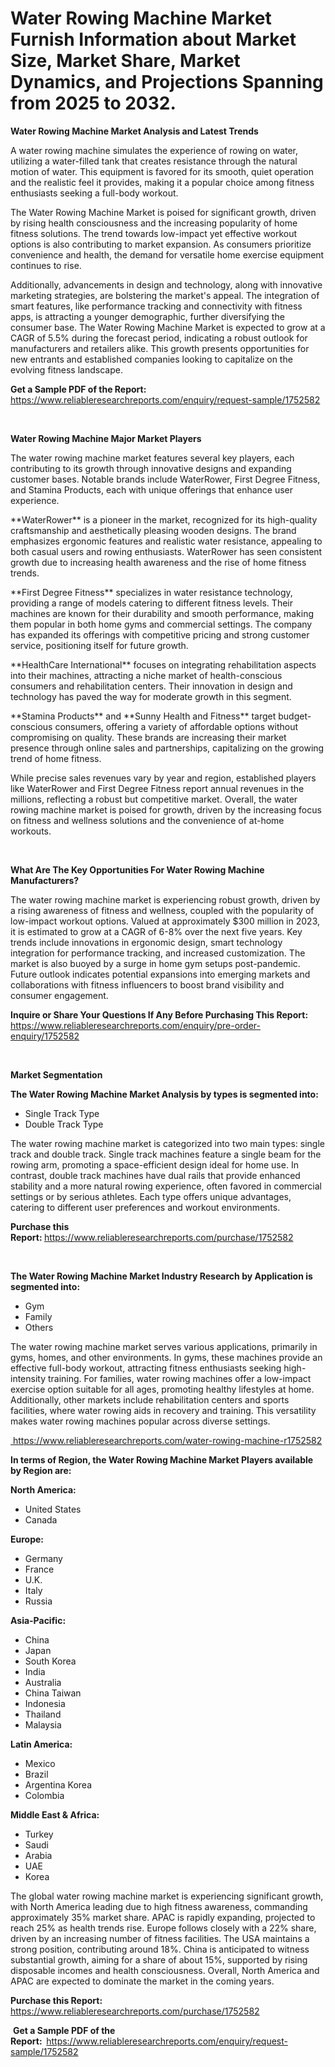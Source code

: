 <p><h1>Water Rowing Machine Market Furnish Information about Market Size, Market Share, Market Dynamics, and Projections Spanning from 2025 to 2032.</h1></p><p><strong>Water Rowing Machine Market Analysis and Latest Trends</strong></p>
<p><p>A water rowing machine simulates the experience of rowing on water, utilizing a water-filled tank that creates resistance through the natural motion of water. This equipment is favored for its smooth, quiet operation and the realistic feel it provides, making it a popular choice among fitness enthusiasts seeking a full-body workout.</p><p>The Water Rowing Machine Market is poised for significant growth, driven by rising health consciousness and the increasing popularity of home fitness solutions. The trend towards low-impact yet effective workout options is also contributing to market expansion. As consumers prioritize convenience and health, the demand for versatile home exercise equipment continues to rise. </p><p>Additionally, advancements in design and technology, along with innovative marketing strategies, are bolstering the market's appeal. The integration of smart features, like performance tracking and connectivity with fitness apps, is attracting a younger demographic, further diversifying the consumer base. The Water Rowing Machine Market is expected to grow at a CAGR of 5.5% during the forecast period, indicating a robust outlook for manufacturers and retailers alike. This growth presents opportunities for new entrants and established companies looking to capitalize on the evolving fitness landscape.</p></p>
<p><strong>Get a Sample PDF of the Report:&nbsp;</strong> <a href="https://www.reliableresearchreports.com/enquiry/request-sample/1752582?utm_campaign=3029&utm_medium=2&utm_source=Github&utm_content=ia&utm_term=17042025&utm_id=water-rowing-machine">https://www.reliableresearchreports.com/enquiry/request-sample/1752582</a></p>
<p>&nbsp;</p>
<p><strong>Water Rowing Machine Major Market Players</strong></p>
<p><p>The water rowing machine market features several key players, each contributing to its growth through innovative designs and expanding customer bases. Notable brands include WaterRower, First Degree Fitness, and Stamina Products, each with unique offerings that enhance user experience.</p><p>**WaterRower** is a pioneer in the market, recognized for its high-quality craftsmanship and aesthetically pleasing wooden designs. The brand emphasizes ergonomic features and realistic water resistance, appealing to both casual users and rowing enthusiasts. WaterRower has seen consistent growth due to increasing health awareness and the rise of home fitness trends.</p><p>**First Degree Fitness** specializes in water resistance technology, providing a range of models catering to different fitness levels. Their machines are known for their durability and smooth performance, making them popular in both home gyms and commercial settings. The company has expanded its offerings with competitive pricing and strong customer service, positioning itself for future growth.</p><p>**HealthCare International** focuses on integrating rehabilitation aspects into their machines, attracting a niche market of health-conscious consumers and rehabilitation centers. Their innovation in design and technology has paved the way for moderate growth in this segment.</p><p>**Stamina Products** and **Sunny Health and Fitness** target budget-conscious consumers, offering a variety of affordable options without compromising on quality. These brands are increasing their market presence through online sales and partnerships, capitalizing on the growing trend of home fitness.</p><p>While precise sales revenues vary by year and region, established players like WaterRower and First Degree Fitness report annual revenues in the millions, reflecting a robust but competitive market. Overall, the water rowing machine market is poised for growth, driven by the increasing focus on fitness and wellness solutions and the convenience of at-home workouts.</p></p>
<p>&nbsp;</p>
<p><strong>What Are The Key Opportunities For Water Rowing Machine Manufacturers?</strong></p>
<p><p>The water rowing machine market is experiencing robust growth, driven by a rising awareness of fitness and wellness, coupled with the popularity of low-impact workout options. Valued at approximately $300 million in 2023, it is estimated to grow at a CAGR of 6-8% over the next five years. Key trends include innovations in ergonomic design, smart technology integration for performance tracking, and increased customization. The market is also buoyed by a surge in home gym setups post-pandemic. Future outlook indicates potential expansions into emerging markets and collaborations with fitness influencers to boost brand visibility and consumer engagement.</p></p>
<p><strong>Inquire or Share Your Questions If Any Before Purchasing This Report:</strong> <a href="https://www.reliableresearchreports.com/enquiry/pre-order-enquiry/1752582?utm_campaign=3029&utm_medium=2&utm_source=Github&utm_content=ia&utm_term=17042025&utm_id=water-rowing-machine">https://www.reliableresearchreports.com/enquiry/pre-order-enquiry/1752582</a></p>
<p>&nbsp;</p>
<p><strong>Market Segmentation</strong></p>
<p><strong>The Water Rowing Machine Market Analysis by types is segmented into:</strong></p>
<p><ul><li>Single Track Type</li><li>Double Track Type</li></ul></p>
<p><p>The water rowing machine market is categorized into two main types: single track and double track. Single track machines feature a single beam for the rowing arm, promoting a space-efficient design ideal for home use. In contrast, double track machines have dual rails that provide enhanced stability and a more natural rowing experience, often favored in commercial settings or by serious athletes. Each type offers unique advantages, catering to different user preferences and workout environments.</p></p>
<p><strong>Purchase this Report:&nbsp;</strong><a href="https://www.reliableresearchreports.com/purchase/1752582?utm_campaign=3029&utm_medium=2&utm_source=Github&utm_content=ia&utm_term=17042025&utm_id=water-rowing-machine">https://www.reliableresearchreports.com/purchase/1752582</a></p>
<p>&nbsp;</p>
<p><strong>The Water Rowing Machine Market Industry Research by Application is segmented into:</strong></p>
<p><ul><li>Gym</li><li>Family</li><li>Others</li></ul></p>
<p><p>The water rowing machine market serves various applications, primarily in gyms, homes, and other environments. In gyms, these machines provide an effective full-body workout, attracting fitness enthusiasts seeking high-intensity training. For families, water rowing machines offer a low-impact exercise option suitable for all ages, promoting healthy lifestyles at home. Additionally, other markets include rehabilitation centers and sports facilities, where water rowing aids in recovery and training. This versatility makes water rowing machines popular across diverse settings.</p></p>
<p><a href="https://www.reliableresearchreports.com/water-rowing-machine-r1752582?utm_campaign=3029&utm_medium=2&utm_source=Github&utm_content=ia&utm_term=17042025&utm_id=water-rowing-machine">&nbsp;https://www.reliableresearchreports.com/water-rowing-machine-r1752582</a></p>
<p><strong>In terms of Region, the Water Rowing Machine Market Players available by Region are:</strong></p>
<p>
    <p> <strong> North America: </strong>
        <ul>
            <li>United States</li>
            <li>Canada</li>
        </ul>
        </p> 
    <p> <strong> Europe: </strong>
        <ul>
            <li>Germany</li>
            <li>France</li>
            <li>U.K.</li>
            <li>Italy</li>
            <li>Russia</li>
        </ul>
        </p> 
    <p> <strong> Asia-Pacific: </strong>
        <ul>
            <li>China</li>
            <li>Japan</li>
            <li>South Korea</li>
            <li>India</li>
            <li>Australia</li>
            <li>China Taiwan</li>
            <li>Indonesia</li>
            <li>Thailand</li>
            <li>Malaysia</li>
        </ul>
        </p> 
    <p> <strong> Latin America: </strong>
        <ul>
            <li>Mexico</li>
            <li>Brazil</li>
            <li>Argentina Korea</li>
            <li>Colombia</li>
        </ul>
        </p> 
    <p> <strong> Middle East & Africa: </strong>
        <ul>
            <li>Turkey</li>
            <li>Saudi</li>
            <li>Arabia</li>
            <li>UAE</li>
            <li>Korea</li>
        </ul>
    </p>
    </p>
<p><p>The global water rowing machine market is experiencing significant growth, with North America leading due to high fitness awareness, commanding approximately 35% market share. APAC is rapidly expanding, projected to reach 25% as health trends rise. Europe follows closely with a 22% share, driven by an increasing number of fitness facilities. The USA maintains a strong position, contributing around 18%. China is anticipated to witness substantial growth, aiming for a share of about 15%, supported by rising disposable incomes and health consciousness. Overall, North America and APAC are expected to dominate the market in the coming years.</p></p>
<p><strong>Purchase this Report: </strong><a href="https://www.reliableresearchreports.com/purchase/1752582?utm_campaign=3029&utm_medium=2&utm_source=Github&utm_content=ia&utm_term=17042025&utm_id=water-rowing-machine">https://www.reliableresearchreports.com/purchase/1752582</a></p>
<p>&nbsp;<strong>Get a Sample PDF of the Report:&nbsp;&nbsp;</strong><a href="https://www.reliableresearchreports.com/enquiry/request-sample/1752582?utm_campaign=3029&utm_medium=2&utm_source=Github&utm_content=ia&utm_term=17042025&utm_id=water-rowing-machine">https://www.reliableresearchreports.com/enquiry/request-sample/1752582</a></p>
<p><strong></strong></p>
<p><p></p><p></p><p></p></p>